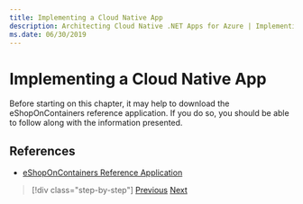 ```yaml
---
title: Implementing a Cloud Native App
description: Architecting Cloud Native .NET Apps for Azure | Implementing a Cloud Native App
ms.date: 06/30/2019
---
```

# Implementing a Cloud Native App

Before starting on this chapter, it may help to download the eShopOnContainers reference application. If you do so, you should be able to follow along with the information presented.

## References

- [eShopOnContainers Reference Application](https://github.com/dotnet-architecture/eShopOnContainers)

>[!div class="step-by-step"]
>[Previous](../index.md)
>[Next](introducing-eshoponcontainers-reference-app.md)

